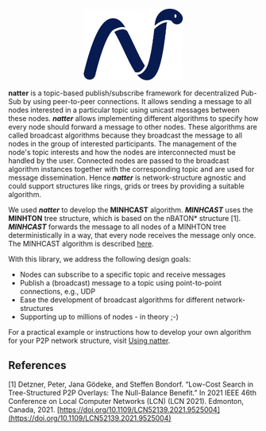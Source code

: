 <p align="center">
<img src="img/natter_Logo_separated.svg" class="logo" width="200px" alt="natter Logo">
</p>

**natter** is a topic-based publish/subscribe framework for decentralized Pub-Sub by using peer-to-peer connections.
It allows sending a message to all nodes interested in a particular topic using unicast messages between these nodes.
***natter*** allows implementing different algorithms to specify how every node should forward a message to other nodes.
These algorithms are called broadcast algorithms because they broadcast the message to all nodes in the group of interested participants.
The management of the node's topic interests and how the nodes are interconnected must be handled by the user.
Connected nodes are passed to the broadcast algorithm instances together with the corresponding topic and are used for message dissemination.
Hence ***natter*** is network-structure agnostic and could support structures like rings, grids or trees by providing a suitable algorithm. 

We used ***natter*** to develop the **MINHCAST** algorithm.
***MINHCAST*** uses the **MINHTON** tree structure, which is based on the nBATON\* structure [1].
***MINHCAST*** forwards the message to all nodes of a MINHTON tree deterministically in a way, that every node receives the message only once.
The MINHCAST algorithm is described [here](programmers/minhcast.md).

With this library, we address the following design goals:

- Nodes can subscribe to a specific topic and receive messages
- Publish a (broadcast) message to a topic using point-to-point connections, e.g., UDP
- Ease the development of broadcast algorithms for different network-structures
- Supporting up to millions of nodes - in theory ;-)

For a practical example or instructions how to develop your own algorithm for your P2P network structure, visit [Using natter](using.md).

## References
[1] Detzner, Peter, Jana Gödeke, and Steffen Bondorf. “Low-Cost Search in Tree-Structured P2P Overlays: The Null-Balance Benefit.” In 2021 IEEE 46th Conference on Local Computer Networks (LCN) (LCN 2021). Edmonton, Canada, 2021.
[https://doi.org/10.1109/LCN52139.2021.9525004](https://doi.org/10.1109/LCN52139.2021.9525004)
